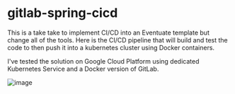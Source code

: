 # gitlab-spring-cicd

This is a take take to implement CI/CD into an Eventuate template but change all of the tools. Here is the CI/CD pipeline that will build and test the code to then push it into a kubernetes cluster using Docker containers. 

I've tested the solution on Google Cloud Platform using dedicated Kubernetes Service and a Docker version of GitLab.

![image](https://github.com/Filip3Kx/gitlab-spring-cicd/assets/114138650/f4375fb4-dda6-4e7c-af01-fad5dace4095)



